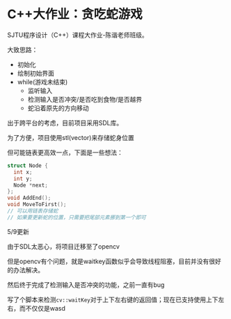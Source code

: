 # C++大作业：贪吃蛇游戏

SJTU程序设计（C++）课程大作业-陈谐老师班级。

大致思路：

* 初始化
* 绘制初始界面
* while(游戏未结束)
  * 监听输入
  * 检测输入是否冲突/是否吃到食物/是否越界
  * 蛇沿着原先的方向移动

出于跨平台的考虑，目前项目采用SDL库。

为了方便，项目使用stl(vector)来存储蛇身位置

但可能链表更高效一点，下面是一些想法：

```c++
struct Node {
  int x;
  int y;
  Node *next;
};
void AddEnd();
void MoveToFirst();
// 可以用链表存储蛇
// 如果要更新蛇的位置，只需要把尾部元素挪到第一个即可
```

5/9更新

由于SDL太恶心，将项目迁移至了opencv

但是opencv有个问题，就是waitkey函数似乎会导致线程阻塞，目前并没有很好的办法解决。

然后终于完成了检测输入是否冲突的功能，之前一直有bug

写了个脚本来检测`cv::waitKey`对于上下左右键的返回值；现在已支持使用上下左右，而不仅仅是wasd
